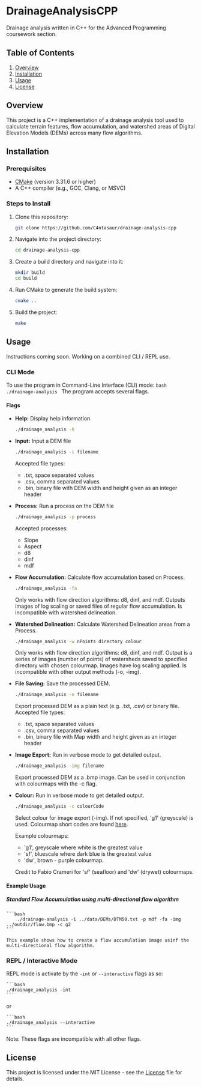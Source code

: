 # DrainageAnalysisCPP

Drainage analysis written in C++ for the Advanced Programming coursework section.

## Table of Contents

1. [Overview](#overview)
2. [Installation](#installation)
3. [Usage](#usage)
4. [License](#license)

## Overview

This project is a C++ implementation of a drainage analysis tool used to calculate terrain features, flow accumulation, and watershed areas of Digital Elevation Models (DEMs) across many flow algorithms.

## Installation

### Prerequisites

- [CMake](https://cmake.org/install/) (version 3.31.6 or higher)
- A C++ compiler (e.g., GCC, Clang, or MSVC)

### Steps to Install

1. Clone this repository:

    ```bash
    git clone https://github.com/C4ntasaur/drainage-analysis-cpp
    ```

2. Navigate into the project directory:

    ```bash
    cd drainage-analysis-cpp
    ```

3. Create a build directory and navigate into it:

    ```bash
    mkdir build
    cd build
    ```

4. Run CMake to generate the build system:

    ```bash
    cmake ..
    ```

5. Build the project:

    ```bash
    make
    ````

## Usage

Instructions coming soon. Working on a combined CLI / REPL use.

### CLI Mode

To use the program in Command-Line Interface (CLI) mode:
    ```bash
    ./drainage-analysis
    ```
The program accepts several flags.

#### Flags

- **Help:**  Display help information.

    ```bash
    ./drainage_analysis -h
    ```

- **Input:** Input a DEM file

    ```bash
    ./drainage_analysis -i filename
    ```

    Accepted file types:
    - .txt, space separated values
    - .csv, comma separated values
    - .bin, binary file with DEM width and height given as an integer header

- **Process:** Run a process on the DEM file

    ```bash
    ./drainage_analysis -p process
    ```

    Accepted processes:
    - Slope
    - Aspect
    - d8
    - dinf
    - mdf

- **Flow Accumulation:** Calculate flow accumulation based on Process.

    ```bash
    ./drainage_analysis -fa
    ```

    Only works with flow direction algorithms: d8, dinf, and mdf.
    Outputs images of log scaling or saved files of regular flow accumulation.
    Is incompatible with watershed delineation.

- **Watershed Delineation:** Calculate Watershed Delineation areas from a Process.

    ```bash
    ./drainage_analysis -w nPoints directory colour
    ```

    Only works with flow direction algorithms: d8, dinf, and mdf.
    Output is a series of images (number of points) of watersheds saved to specified directory with chosen colourmap.
    Images have log scaling applied.
    Is incompatible with other output methods (-o, -img).

- **File Saving:** Save the processed DEM.

    ```bash
    ./drainage_analysis -o filename
    ```

    Export processed DEM as a plain text (e.g. .txt, .csv) or binary file.
    Accepted file types:
    - .txt, space separated values
    - .csv, comma separated values
    - .bin, binary file with Map width and height given as an integer header

- **Image Export:** Run in verbose mode to get detailed output.

    ```bash
    ./drainage_analysis -img filename
    ```

    Export processed DEM as a .bmp image.
    Can be used in conjunction with colourmaps with the -c flag.

- **Colour:** Run in verbose mode to get detailed output.

    ```bash
    ./drainage_analysis -c colourCode
    ```

    Select colour for image export (-img).
    If not specified, 'g1' (greyscale) is used.
    Colourmap short codes are found [here](data/colourmaps/).

    Example colourmaps:
    - 'g1', greyscale where white is the greatest value
    - 'sf', bluescale where dark blue is the greatest value
    - 'dw', brown - purple colourmap.

    Credit to Fabio Crameri for 'sf' (seafloor) and 'dw' (drywet) colourmaps.

#### Example Usage

##### Standard Flow Accumulation using multi-directional flow algorithm

    ```bash
        ./drainage-analysis -i ../data/DEMs/DTM50.txt -p mdf -fa -img ../outdir/flow.bmp -c g2
    ```

    This example shows how to create a flow accumulation image usinf the multi-directional flow algorithm.


### REPL / Interactive Mode

REPL mode is activate by the `-int` or `--interactive` flags as so:

    ```bash
    ./drainage_analysis -int
    ```

or

    ```bash
    ./drainage_analysis --interactive
    ```

Note: These flags are incompatible with all other flags.

## License

This project is licensed under the MIT License - see the [License](LICENSE) file for details.
